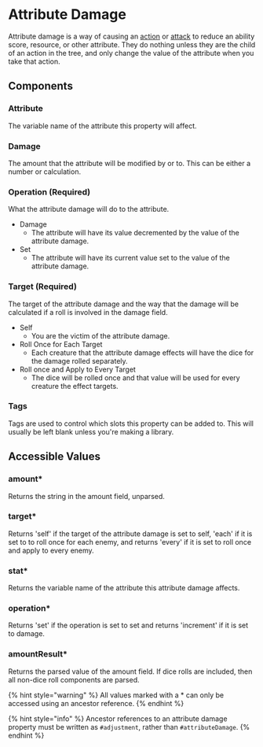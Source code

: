 # Attribute Damage

Attribute damage is a way of causing an [action](action.md) or [attack](attack-action.md) to reduce an ability score, resource, or other attribute. They do nothing unless they are the child of an action in the tree, and only change the value of the attribute when you take that action.

## Components

### Attribute

The variable name of the attribute this property will affect.

### Damage

The amount that the attribute will be modified by or to. This can be either a number or calculation.

### Operation \(Required\)

What the attribute damage will do to the attribute.

* Damage
  * The attribute will have its value decremented by the value of the attribute damage.
* Set
  * The attribute will have its current value set to the value of the attribute damage.

### Target \(Required\)

The target of the attribute damage and the way that the damage will be calculated if a roll is involved in the damage field.

* Self
  * You are the victim of the attribute damage.
* Roll Once for Each Target
  * Each creature that the attribute damage effects will have the dice for the damage rolled separately.
* Roll once and Apply to Every Target
  * The dice will be rolled once and that value will be used for every creature the effect targets.

### Tags

Tags are used to control which slots this property can be added to. This will usually be left blank unless you're making a library.

## Accessible Values

### amount\*

Returns the string in the amount field, unparsed.

### target\*

Returns 'self' if the target of the attribute damage is set to self, 'each' if it is set to to roll once for each enemy, and returns 'every' if it is set to roll once and apply to every enemy.

### stat\*

Returns the variable name of the attribute this attribute damage affects.

### operation\*

Returns 'set' if the operation is set to set and returns 'increment' if it is set to damage.

### amountResult\*

Returns the parsed value of the amount field. If dice rolls are included, then all non-dice roll components are parsed.

{% hint style="warning" %}
All values marked with a \* can only be accessed using an ancestor reference.
{% endhint %}

{% hint style="info" %}
Ancestor references to an attribute damage property must be written as `#adjustment`, rather than `#attributeDamage`.
{% endhint %}

